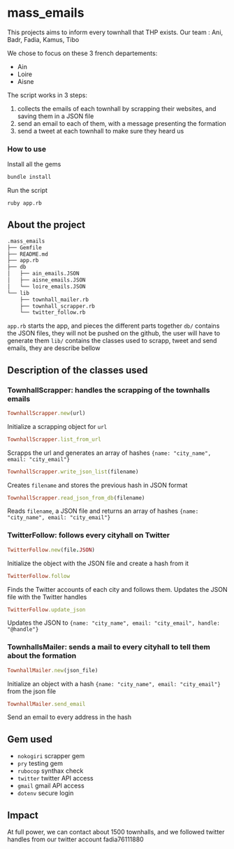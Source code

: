# mass_emails

This projects aims to inform every townhall that THP exists.
Our team : Ani, Badr, Fadia, Kamus, Tibo

We chose to focus on these 3 french departements:
- Ain
- Loire
- Aisne

The script works in 3 steps:
1. collects the emails of each townhall by scrapping their websites, and saving them in a JSON file
2. send an email to each of them, with a message presenting the formation
3. send a tweet at each townhall to make sure they heard us

### How to use

Install all the gems
```sh
bundle install
```
Run the script
```sh
ruby app.rb
```

## About the project
```sh
.mass_emails
├── Gemfile
├── README.md
├── app.rb
├── db
│   ├── ain_emails.JSON
│   ├── aisne_emails.JSON
│   └── loire_emails.JSON
└── lib
    ├── townhall_mailer.rb
    ├── townhall_scrapper.rb
    └── twitter_follow.rb
```
`app.rb` starts the app, and pieces the different parts together
`db/` contains the JSON files, they will not be pushed on the github, the user will have to generate them
`lib/` contains the classes used to scrapp, tweet and send emails, they are describe bellow

## Description of the classes used

### TownhallScrapper: handles the scrapping of the townhalls emails
```ruby
TownhallScrapper.new(url)
```
Initialize a scrapping object for `url`
```ruby
TownhallScrapper.list_from_url
```
Scrapps the url and generates an array of hashes `{name: "city_name", email: "city_email"}`
```ruby
TownhallScrapper.write_json_list(filename)
```
Creates `filename` and stores the previous hash in JSON format
```ruby
TownhallScrapper.read_json_from_db(filename)
```
Reads `filename`, a JSON file and returns an array of hashes `{name: "city_name", email: "city_email"}`

### TwitterFollow: follows every cityhall on Twitter
```ruby
TwitterFollow.new(file.JSON)
```
Initialize the object with the JSON file and create a hash from it
```ruby
TwitterFollow.follow
```
Finds the Twitter accounts of each city and follows them. Updates the JSON file with the Twitter handles
```ruby
TwitterFollow.update_json
```
Updates the JSON to `{name: "city_name", email: "city_email", handle: "@handle"}`

### TownhallsMailer: sends a mail to every cityhall to tell them about the formation
```ruby
TownhallMailer.new(json_file)
```
Initialize an object with a hash `{name: "city_name", email: "city_email"}` from the json file
```ruby
TownhallMailer.send_email
```
Send an email to every address in the hash


## Gem used

- `nokogiri` scrapper gem
- `pry` testing gem
- `rubocop` synthax check
- `twitter` twitter API access
- `gmail` gmail API access
- `dotenv` secure login

## Impact
At full power, we can contact about 1500 townhalls, and we followed twitter handles from our twitter account fadia76111880
